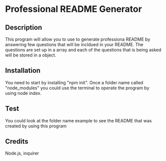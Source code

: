 # Professional README Generator 

## Description
This program will allow you to use to generate professiona README by answering few questions that will be incldued in your README. 
The questions are set up in a array and each of the questions that is being asked will be stored in a object. 

## Installation
You need to start by installing "npm init". Once a folder name called "node_modules" you could use the terminal to operate the program by using node index. 

## Test
You could look at the folder name example to see the README that was created by using this program

## Credits
Node.js, inquirer

